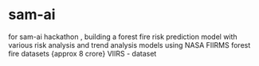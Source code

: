 # sam-ai
for sam-ai hackathon , building a forest fire risk prediction model with various risk analysis and trend analysis models using NASA FIIRMS forest fire datasets {approx 8 crore} VIIRS - dataset
